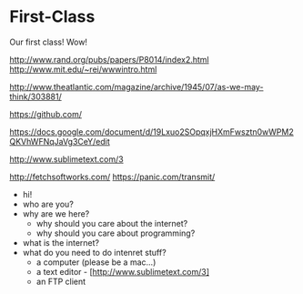 # First-Class
Our first class! Wow!

http://www.rand.org/pubs/papers/P8014/index2.html
http://www.mit.edu/~rei/wwwintro.html

http://www.theatlantic.com/magazine/archive/1945/07/as-we-may-think/303881/

https://github.com/

https://docs.google.com/document/d/19Lxuo2SOpqxjHXmFwsztn0wWPM2QKVhWFNqJaVg3CeY/edit

http://www.sublimetext.com/3

http://fetchsoftworks.com/
https://panic.com/transmit/

- hi!
- who are you?
- why are we here?
  - why should you care about the internet?
  - why should you care about programming?
- what is the internet?
- what do you need to do intenret stuff?
  - a computer (please be a mac...)
  - a text editor - [http://www.sublimetext.com/3]
  - an FTP client
  
